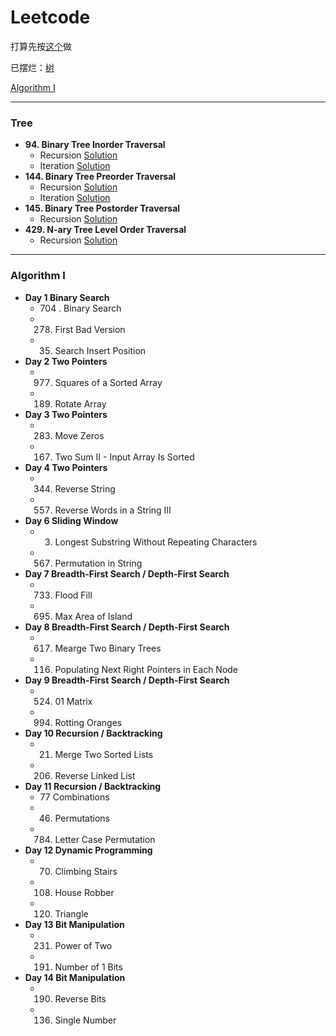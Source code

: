 # Leetcode

打算先按[这个](https://zxi.mytechroad.com/blog/leetcode-problem-categories/)做

已摆烂：[树](#tree)

[Algorithm I](#algorithm-i)

---
### Tree
+ **94. Binary Tree Inorder Traversal**
  + Recursion [Solution](https://github.com/xdnyb/Leetcode/blob/main/Problems/94Recursion.py)
  + Iteration [Solution](https://github.com/xdnyb/Leetcode/blob/main/Problems/94Iteration.py)
+ **144. Binary Tree Preorder Traversal**
  + Recursion [Solution](https://github.com/xdnyb/Leetcode/blob/main/Problems/144Recursion.py)
  + Iteration [Solution](https://github.com/xdnyb/Leetcode/blob/main/Problems/144Iteration.py)
+ **145. Binary Tree Postorder Traversal**
  + Recursion [Solution](https://github.com/xdnyb/Leetcode/blob/main/Problems/145Recursion.py)
+ **429. N-ary Tree Level Order Traversal**
  + Recursion [Solution](https://github.com/xdnyb/Leetcode/blob/main/Problems/429Recursion.py)

---
### Algorithm I
+ **Day 1 Binary Search**
  + 704 . Binary Search
  + 278. First Bad Version
  + 35. Search Insert Position
+ **Day 2 Two Pointers**
  + 977. Squares of a Sorted Array
  + 189. Rotate Array
+ **Day 3 Two Pointers**
  + 283. Move Zeros
  + 167. Two Sum II - Input Array Is Sorted
+ **Day 4 Two Pointers**
  + 344. Reverse String
  + 557. Reverse Words in a String III
+ **Day 6 Sliding Window**
  + 3. Longest Substring Without Repeating Characters
  + 567. Permutation in String
+ **Day 7 Breadth-First Search / Depth-First Search**
  + 733. Flood Fill
  + 695. Max Area of Island
+ **Day 8 Breadth-First Search / Depth-First Search**
  + 617. Mearge Two Binary Trees
  + 116. Populating Next Right Pointers in Each Node
+ **Day 9 Breadth-First Search / Depth-First Search**
  + 524. 01 Matrix
  + 994. Rotting Oranges
+ **Day 10 Recursion / Backtracking**
  + 21. Merge Two Sorted Lists
  + 206. Reverse Linked List
+ **Day 11 Recursion / Backtracking**
  + 77 Combinations
  + 46. Permutations
  + 784. Letter Case Permutation
+ **Day 12 Dynamic Programming**
  + 70. Climbing Stairs
  + 108. House Robber
  + 120. Triangle
+ **Day 13 Bit Manipulation**
  + 231. Power of Two
  + 191. Number of 1 Bits
+ **Day 14 Bit Manipulation**
  + 190. Reverse Bits
  + 136. Single Number
